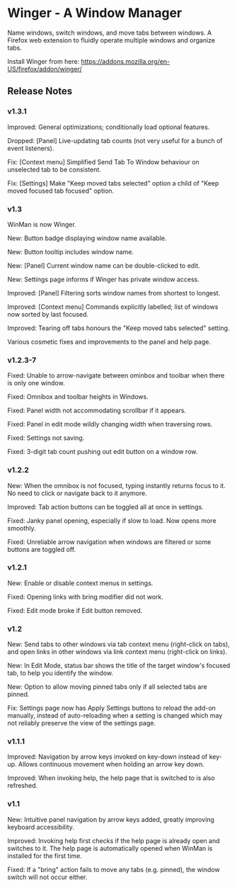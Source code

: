 # Winger - A Window Manager

Name windows, switch windows, and move tabs between windows. A Firefox web extension to fluidly operate multiple windows and organize tabs.

Install Winger from here: https://addons.mozilla.org/en-US/firefox/addon/winger/

## Release Notes

### v1.3.1

Improved: General optimizations; conditionally load optional features.

Dropped: [Panel] Live-updating tab counts (not very useful for a bunch of event listeners).

Fix: [Context menu] Simplified Send Tab To Window behaviour on unselected tab to be consistent.

Fix: [Settings] Make "Keep moved tabs selected" option a child of "Keep moved focused tab focused" option.


### v1.3

WinMan is now Winger.

New: Button badge displaying window name available.

New: Button tooltip includes window name.

New: [Panel] Current window name can be double-clicked to edit.

New: Settings page informs if Winger has private window access.

Improved: [Panel] Filtering sorts window names from shortest to longest.

Improved: [Context menu] Commands explicitly labelled; list of windows now sorted by last focused.

Improved: Tearing off tabs honours the "Keep moved tabs selected" setting.

Various cosmetic fixes and improvements to the panel and help page.


### v1.2.3-7

Fixed: Unable to arrow-navigate between ominbox and toolbar when there is only one window.

Fixed: Omnibox and toolbar heights in Windows.

Fixed: Panel width not accommodating scrollbar if it appears.

Fixed: Panel in edit mode wildly changing width when traversing rows.

Fixed: Settings not saving.

Fixed: 3-digit tab count pushing out edit button on a window row.


### v1.2.2

New: When the omnibox is not focused, typing instantly returns focus to it. No need to click or navigate back to it anymore.

Improved: Tab action buttons can be toggled all at once in settings.

Fixed: Janky panel opening, especially if slow to load. Now opens more smoothly.

Fixed: Unreliable arrow navigation when windows are filtered or some buttons are toggled off.


### v1.2.1

New: Enable or disable context menus in settings.

Fixed: Opening links with bring modifier did not work.

Fixed: Edit mode broke if Edit button removed.


### v1.2

New: Send tabs to other windows via tab context menu (right-click on tabs), and open links in other windows via link context menu (right-click on links).

New: In Edit Mode, status bar shows the title of the target window's focused tab, to help you identify the window.

New: Option to allow moving pinned tabs only if all selected tabs are pinned.

Fix: Settings page now has Apply Settings buttons to reload the add-on manually, instead of auto-reloading when a setting is changed which may not reliably preserve the view of the settings page.


### v1.1.1

Improved: Navigation by arrow keys invoked on key-down instead of key-up. Allows continuous movement when holding an arrow key down.

Improved: When invoking help, the help page that is switched to is also refreshed.


### v1.1

New: Intuitive panel navigation by arrow keys added, greatly improving keyboard accessibility.

Improved: Invoking help first checks if the help page is already open and switches to it. The help page is automatically opened when WinMan is installed for the first time.

Fixed: If a "bring" action fails to move any tabs (e.g. pinned), the window switch will not occur either.

